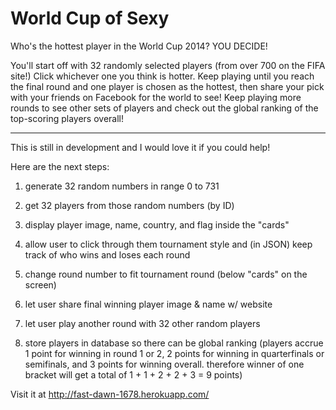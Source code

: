 World Cup of Sexy
==============

Who's the hottest player in the World Cup 2014? YOU DECIDE! 

You'll start off with 32 randomly selected players (from over 700 on the FIFA site!) Click whichever one you think is hotter. Keep playing until you reach the final round and one player is chosen as the hottest, then share your pick with your friends on Facebook for the world to see! Keep playing more rounds to see other sets of players and check out the global ranking of the top-scoring players overall! 

---------------

This is still in development and I would love it if you could help!   
   
Here are the next steps:   
1) generate 32 random numbers in range 0 to 731  
2) get 32 players from those random numbers (by ID)  
3) display player image, name, country, and flag inside the "cards"    
4) allow user to click through them tournament style and (in JSON) keep track of who wins and loses each round    
5) change round number to fit tournament round (below "cards" on the screen)   
6) let user share final winning player image & name w/ website    
7) let user play another round with 32 other random players   

8) store players in database so there can be global ranking (players accrue 1 point for winning in round 1 or 2, 2 points for winning in quarterfinals or semifinals, and 3 points for winning overall. therefore winner of one bracket will get a total of 1 + 1 + 2 + 2 + 3 = 9 points)


Visit it at http://fast-dawn-1678.herokuapp.com/

